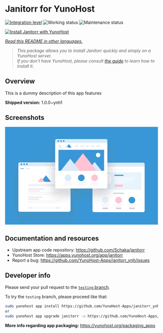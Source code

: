 <!--
N.B.: This README was automatically generated by <https://github.com/YunoHost/apps/tree/master/tools/readme_generator>
It shall NOT be edited by hand.
-->

# Janitorr for YunoHost

[![Integration level](https://apps.yunohost.org/badge/integration/janitorr)](https://ci-apps.yunohost.org/ci/apps/janitorr/)
![Working status](https://apps.yunohost.org/badge/state/janitorr)
![Maintenance status](https://apps.yunohost.org/badge/maintained/janitorr)

[![Install Janitorr with YunoHost](https://install-app.yunohost.org/install-with-yunohost.svg)](https://install-app.yunohost.org/?app=janitorr)

*[Read this README in other languages.](./ALL_README.md)*

> *This package allows you to install Janitorr quickly and simply on a YunoHost server.*  
> *If you don't have YunoHost, please consult [the guide](https://yunohost.org/install) to learn how to install it.*

## Overview

This is a dummy description of this app features


**Shipped version:** 1.0.0~ynh1

## Screenshots

![Screenshot of Janitorr](./doc/screenshots/example.jpg)

## Documentation and resources

- Upstream app code repository: <https://github.com/Schaka/janitorr>
- YunoHost Store: <https://apps.yunohost.org/app/janitorr>
- Report a bug: <https://github.com/YunoHost-Apps/janitorr_ynh/issues>

## Developer info

Please send your pull request to the [`testing` branch](https://github.com/YunoHost-Apps/janitorr_ynh/tree/testing).

To try the `testing` branch, please proceed like that:

```bash
sudo yunohost app install https://github.com/YunoHost-Apps/janitorr_ynh/tree/testing --debug
or
sudo yunohost app upgrade janitorr -u https://github.com/YunoHost-Apps/janitorr_ynh/tree/testing --debug
```

**More info regarding app packaging:** <https://yunohost.org/packaging_apps>
